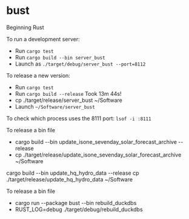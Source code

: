 # bust
Beginning Rust

 To run a development server:
 * Run `cargo test`
 * Run `cargo build --bin server_bust`
 * Launch as `./target/debug/server_bust --port=8112`

To release a new version:
 * Run `cargo test`
 * Run `cargo build --release`  Took 13m 44s!
 * cp ./target/release/server_bust ~/Software
 * Launch `~/Software/server_bust` 


To check which process uses the 8111 port:
`lsof -i :8111`


To release a bin file
* cargo build --bin update_isone_sevenday_solar_forecast_archive --release 
* cp ./target/release/update_isone_sevenday_solar_forecast_archive ~/Software

cargo build --bin update_hq_hydro_data --release 
cp ./target/release/update_hq_hydro_data ~/Software


To release a bin file
* cargo run --package bust --bin rebuild_duckdbs
* RUST_LOG=debug ./target/debug/rebuild_duckdbs

